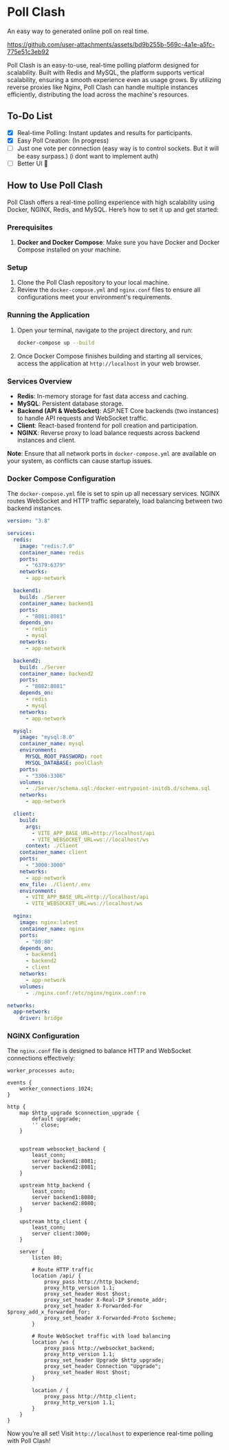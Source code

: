 # Poll Clash

An easy way to generated online poll on real time.

https://github.com/user-attachments/assets/bd9b255b-569c-4a1e-a5fc-775e51c3eb92

Poll Clash is an easy-to-use, real-time polling platform designed for scalability. Built with Redis and MySQL, the platform supports vertical scalability, ensuring a smooth experience even as usage grows.
By utilizing reverse proxies like Nginx, Poll Clash can handle multiple instances efficiently, distributing the load across the machine's resources.

## To-Do List

- [X] Real-time Polling: Instant updates and results for participants.
- [X] Easy Poll Creation: (In progress)
- [ ] Just one vote per connection (easy way is to control sockets. But it will be easy surpass.) (i dont want to implement auth)
- [ ] Better UI 🤣

## How to Use Poll Clash

Poll Clash offers a real-time polling experience with high scalability using Docker, NGINX, Redis, and MySQL. Here’s how to set it up and get started:

### Prerequisites

1. **Docker and Docker Compose**: Make sure you have Docker and Docker Compose installed on your machine.

### Setup

1. Clone the Poll Clash repository to your local machine.
2. Review the `docker-compose.yml` and `nginx.conf` files to ensure all configurations meet your environment's requirements.

### Running the Application

1. Open your terminal, navigate to the project directory, and run:

   ```bash
   docker-compose up --build
   ```

2. Once Docker Compose finishes building and starting all services, access the application at `http://localhost` in your web browser.

### Services Overview

- **Redis**: In-memory storage for fast data access and caching.
- **MySQL**: Persistent database storage.
- **Backend (API & WebSocket)**: ASP.NET Core backends (two instances) to handle API requests and WebSocket traffic.
- **Client**: React-based frontend for poll creation and participation.
- **NGINX**: Reverse proxy to load balance requests across backend instances and client.

**Note**: Ensure that all network ports in `docker-compose.yml` are available on your system, as conflicts can cause startup issues.

### Docker Compose Configuration

The `docker-compose.yml` file is set to spin up all necessary services. NGINX routes WebSocket and HTTP traffic separately, load balancing between two backend instances.

```yaml
version: "3.8"

services:
  redis:
    image: "redis:7.0"
    container_name: redis
    ports:
      - "6379:6379"
    networks:
      - app-network

  backend1:
    build: ./Server
    container_name: backend1
    ports:
      - "8081:8081"
    depends_on:
      - redis
      - mysql
    networks:
      - app-network

  backend2:
    build: ./Server
    container_name: backend2
    ports:
      - "8082:8081"
    depends_on:
      - redis
      - mysql
    networks:
      - app-network

  mysql:
    image: "mysql:8.0"
    container_name: mysql
    environment:
      MYSQL_ROOT_PASSWORD: root
      MYSQL_DATABASE: poolClash
    ports:
      - "3306:3306"
    volumes:
      - ./Server/schema.sql:/docker-entrypoint-initdb.d/schema.sql
    networks:
      - app-network

  client:
    build:
      args: 
        - VITE_APP_BASE_URL=http://localhost/api
        - VITE_WEBSOCKET_URL=ws://localhost/ws
      context: ./Client
    container_name: client
    ports:
      - "3000:3000"
    networks:
      - app-network
    env_file: ./Client/.env
    environment:
      - VITE_APP_BASE_URL=http://localhost/api
      - VITE_WEBSOCKET_URL=ws://localhost/ws

  nginx:
    image: nginx:latest
    container_name: nginx
    ports:
      - "80:80"
    depends_on:
      - backend1
      - backend2
      - client
    networks:
      - app-network
    volumes:
      - ./nginx.conf:/etc/nginx/nginx.conf:ro

networks:
  app-network:
    driver: bridge
```

### NGINX Configuration

The `nginx.conf` file is designed to balance HTTP and WebSocket connections effectively:

```nginx
worker_processes auto;

events {
    worker_connections 1024;
}

http {
    map $http_upgrade $connection_upgrade {
        default upgrade;
        '' close;
    }

    
    upstream websocket_backend {
        least_conn;
        server backend1:8081;
        server backend2:8081;
    }

    upstream http_backend {
        least_conn;
        server backend1:8080;
        server backend2:8080;
    }

    upstream http_client {
        least_conn;
        server client:3000;
    }

    server {
        listen 80;

        # Route HTTP traffic
        location /api/ {
            proxy_pass http://http_backend;
            proxy_http_version 1.1;
            proxy_set_header Host $host;
            proxy_set_header X-Real-IP $remote_addr;
            proxy_set_header X-Forwarded-For $proxy_add_x_forwarded_for;
            proxy_set_header X-Forwarded-Proto $scheme;
        }

        # Route WebSocket traffic with load balancing
        location /ws {
            proxy_pass http://websocket_backend;
            proxy_http_version 1.1;
            proxy_set_header Upgrade $http_upgrade;
            proxy_set_header Connection "Upgrade";
            proxy_set_header Host $host;
        }

        location / {
            proxy_pass http://http_client;
            proxy_http_version 1.1;
        }
    }
}
```

Now you’re all set! Visit `http://localhost` to experience real-time polling with Poll Clash!
